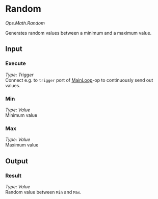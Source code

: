 # Random

*Ops.Math.Random*

Generates random values between a minimum and a maximum value.  

## Input

### Execute

*Type: Trigger*  
Connect e.g. to `trigger` port of [MainLoop](../Ops.Gl.MainLoop/Ops.Gl.MainLoop.md)-op to continuously send out values.

### Min

*Type: Value*  
Minimum value

### Max

*Type: Value*  
Maximum value

## Output

### Result

*Type: Value*  
Random value between `Min` and `Max`.
